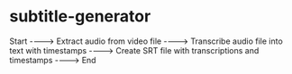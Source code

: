 # subtitle-generator

Start ----> Extract audio from video file ----> Transcribe audio file into text with timestamps ----> Create SRT file with transcriptions and timestamps ----> End
